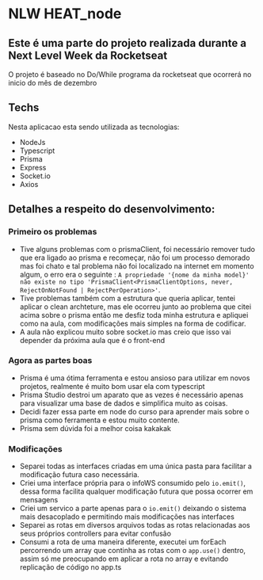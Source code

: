 # NLW HEAT_node

## Este é uma parte do projeto realizada durante a Next Level Week da Rocketseat

O projeto é baseado no Do/While programa da rocketseat que ocorrerá no inicio do mês de dezembro

## Techs

Nesta aplicacao esta sendo utilizada as tecnologias:

- NodeJs
- Typescript
- Prisma
- Express
- Socket.io
- Axios

## Detalhes a respeito do desenvolvimento:

### Primeiro os problemas

- Tive alguns problemas com o prismaClient, foi necessário remover tudo que era ligado ao prisma e recomeçar, não foi um processo demorado mas foi chato e tal problema não foi localizado na internet em momento algum, o erro era o seguinte : `A propriedade '{nome da minha model}' não existe no tipo 'PrismaClient<PrismaClientOptions, never, RejectOnNotFound | RejectPerOperation>'`.
- Tive problemas também com a estrutura que queria aplicar, tentei aplicar o clean archteture, mas ele ocorreu junto ao problema que citei acima sobre o prisma então me desfiz toda minha estrutura e apliquei como na aula, com modificações mais simples na forma de codificar.
- A aula não explicou muito sobre socket.io mas creio que isso vai depender da próxima aula que é o front-end

### Agora as partes boas

- Prisma é uma ótima ferramenta e estou ansioso para utilizar em novos projetos, realmente é muito bom usar ela com typescript
- Prisma Studio destroi um aparato que as vezes é necessário apenas para visualizar uma base de dados e simplifica muito as coisas.
- Decidi fazer essa parte em node do curso para aprender mais sobre o prisma como ferramenta e estou muito contente.
- Prisma sem dúvida foi a melhor coisa kakakak

### Modificações

- Separei todas as interfaces criadas em uma única pasta para facilitar a modificação futura caso necessária.
- Criei uma interface própria para o infoWS consumido pelo `io.emit()`, dessa forma facilita qualquer modificação futura que possa ocorrer em mensagens
- Criei um servico a parte apenas para o `io.emit()` deixando o sistema mais desacoplado e permitindo mais modificações nas interfaces
- Separei as rotas em diversos arquivos todas as rotas relacionadas aos seus próprios controllers para evitar confusão
- Consumi a rota de uma maneira diferente, executei um forEach percorrendo um array que continha as rotas com o `app.use()` dentro, assim só me preocupando em aplicar a rota no array e evitando replicação de código no app.ts
